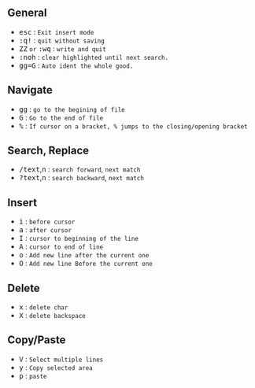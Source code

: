 ## General
- <kbd>esc</kbd> : `Exit insert mode`
- <kbd>:</kbd><kbd>q</kbd><kbd>!</kbd>  : `quit without saving`
- <kbd>Z</kbd><kbd>Z</kbd> `or` <kbd>:</kbd><kbd>w</kbd><kbd>q</kbd>  : `write and quit`
- <kbd>:noh</kbd> : `clear highlighted until next search.`
- <kbd>gg=G</kbd> : `Auto ident the whole good.`

## Navigate
- <kbd>gg</kbd> : `go to the begining of file`
- <kbd>G</kbd> : `Go to the end of file`
- <kbd>%</kbd> : `If cursor on a bracket, % jumps to the closing/opening bracket`

## Search, Replace
- <kbd>/</kbd><kbd>text</kbd>,<kbd>n</kbd> : `search forward`, `next match`
- <kbd>?</kbd><kbd>text</kbd>,<kbd>n</kbd> : `search backward`, `next match`

## Insert 
- <kbd>i</kbd>  : `before cursor`
- <kbd>a</kbd>  : `after cursor`
- <kbd>I</kbd>  : `cursor to beginning of the line` 
- <kbd>A</kbd>  : `cursor to end of line`
- <kbd>o</kbd>  : `Add new line after the current one`
- <kbd>O</kbd>  : `Add new line Before the current one`
## Delete
- <kbd>x</kbd>  : `delete char`
- <kbd>X</kbd>  : `delete backspace`

## Copy/Paste
- <kbd>V</kbd>  : `Select multiple lines`
- <kbd>y</kbd>  : `Copy selected area`
- <kbd>p</kbd>  : `paste`
